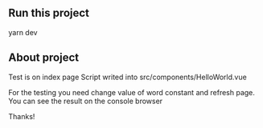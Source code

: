 ## Run this project
yarn dev

## About project

Test is on index page
Script writed into src/components/HelloWorld.vue

For the testing you need change value of word constant and refresh page.
You can see the result on the console browser

Thanks!